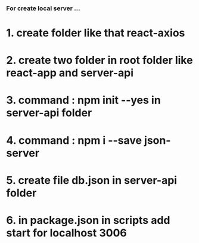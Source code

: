 ### For create local server ...
# 1. create folder like that react-axios 
# 2. create two folder in root folder like react-app and server-api 
# 3. command :  npm init --yes in server-api folder
# 4. command : npm i --save json-server
# 5. create file db.json in server-api folder
# 6. in package.json in scripts add start for localhost 3006